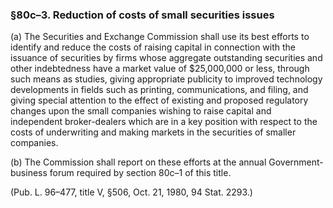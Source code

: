 ### §80c–3. Reduction of costs of small securities issues ###

(a) The Securities and Exchange Commission shall use its best efforts to identify and reduce the costs of raising capital in connection with the issuance of securities by firms whose aggregate outstanding securities and other indebtedness have a market value of $25,000,000 or less, through such means as studies, giving appropriate publicity to improved technology developments in fields such as printing, communications, and filing, and giving special attention to the effect of existing and proposed regulatory changes upon the small companies wishing to raise capital and independent broker-dealers which are in a key position with respect to the costs of underwriting and making markets in the securities of smaller companies.

(b) The Commission shall report on these efforts at the annual Government-business forum required by section 80c–1 of this title.

(Pub. L. 96–477, title V, §506, Oct. 21, 1980, 94 Stat. 2293.)